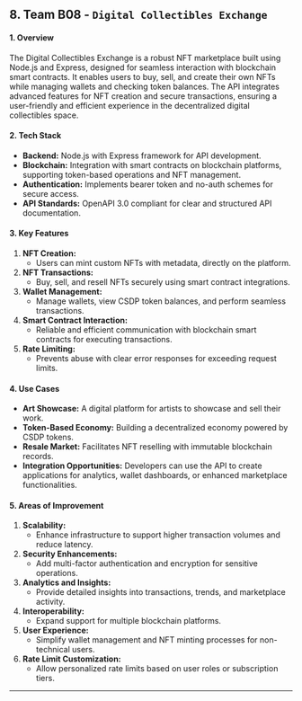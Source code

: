 
## 8. Team B08 - ```Digital Collectibles Exchange```
#### 1. Overview
The Digital Collectibles Exchange is a robust NFT marketplace built using Node.js and Express, designed for seamless interaction with blockchain smart contracts. It enables users to buy, sell, and create their own NFTs while managing wallets and checking token balances. The API integrates advanced features for NFT creation and secure transactions, ensuring a user-friendly and efficient experience in the decentralized digital collectibles space.


#### 2. Tech Stack

- **Backend:** Node.js with Express framework for API development.
- **Blockchain:** Integration with smart contracts on blockchain platforms, supporting token-based operations and NFT management.
- **Authentication:** Implements bearer token and no-auth schemes for secure access.
- **API Standards:** OpenAPI 3.0 compliant for clear and structured API documentation.


#### 3. Key Features

1. **NFT Creation:**  
   - Users can mint custom NFTs with metadata, directly on the platform.
2. **NFT Transactions:**  
   - Buy, sell, and resell NFTs securely using smart contract integrations.
3. **Wallet Management:**  
   - Manage wallets, view CSDP token balances, and perform seamless transactions.
4. **Smart Contract Interaction:**  
   - Reliable and efficient communication with blockchain smart contracts for executing transactions.
5. **Rate Limiting:**  
   - Prevents abuse with clear error responses for exceeding request limits.

#### 4. Use Cases

- **Art Showcase:** A digital platform for artists to showcase and sell their work.
- **Token-Based Economy:** Building a decentralized economy powered by CSDP tokens.
- **Resale Market:** Facilitates NFT reselling with immutable blockchain records.
- **Integration Opportunities:** Developers can use the API to create applications for analytics, wallet dashboards, or enhanced marketplace functionalities.


#### 5. Areas of Improvement

1. **Scalability:**  
   - Enhance infrastructure to support higher transaction volumes and reduce latency.
2. **Security Enhancements:**  
   - Add multi-factor authentication and encryption for sensitive operations.
3. **Analytics and Insights:**  
   - Provide detailed insights into transactions, trends, and marketplace activity.
4. **Interoperability:**  
   - Expand support for multiple blockchain platforms.
5. **User Experience:**  
   - Simplify wallet management and NFT minting processes for non-technical users.
6. **Rate Limit Customization:**  
   - Allow personalized rate limits based on user roles or subscription tiers.

--- 
